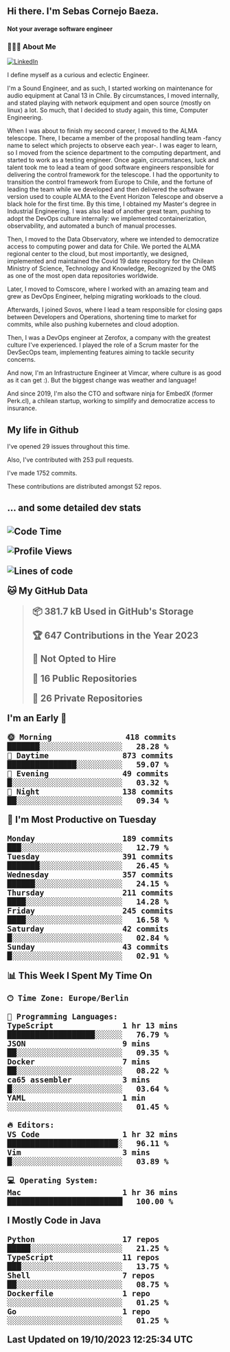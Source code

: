 <h2> Hi there.  I'm Sebas Cornejo Baeza.</h2>
<h4> Not your average software engineer</h4>
<h3> 👨🏻‍💻 About Me </h3>
<a href="http://linkedin.com/in/sebastian-cornejo-baeza/"><img alt="LinkedIn" src="https://img.shields.io/badge/Sebas%20Cornejo%20-informational?style=appveyor&logo=linkedin"></a>


I define myself as a curious and eclectic Engineer.

I'm a Sound Engineer, and as such, I started working on maintenance for audio equipment at Canal 13 in Chile.
By circumstances, I moved internally, and stated playing with network equipment and open source (mostly on linux) 
a lot. So much, that I decided to study again, this time, Computer Engineering.

When I was about to finish my second career, I moved to the ALMA telescope. There, I became a member of the proposal handling team
-fancy name to select which projects to observe each year-. 
I was eager to learn, so I moved from the science department to the computing department, and started to work as 
a testing engineer. Once again, circumstances, luck and talent took me to lead a team of good software engineers 
responsible for delivering the control framework for the telescope. I had the opportunity to transition the control framework from
Europe to Chile, and the fortune of leading the team while we developed and then delivered the software
version used to couple ALMA to the Event Horizon Telescope and observe a black hole for the first time.
By this time, I obtained my Master's degree in Industrial Engineering.
I was also lead of another great team, pushing to adopt the DevOps culture internally: we implemented containerization, observability, and automated a bunch of manual processes.

Then, I moved to the Data Observatory, where we intended to democratize access to computing power
and data for Chile. We ported the ALMA regional center to the cloud, but most importantly, we designed, implemented
and maintained the Covid 19 date repository for the Chilean Ministry of Science, Technology and Knowledge, Recognized by the OMS as one of the most open
data repositories worldwide.

Later, I moved to Comscore, where I worked with an amazing team and grew as DevOps Engineer, helping migrating workloads to the cloud.

Afterwards, I joined Sovos, where I lead a team responsible for closing gaps between Developers and Operations, shortening time to market for commits, while
also pushing kubernetes and cloud adoption.

Then, I was a DevOps engineer at Zerofox, a company with the greatest culture I've experienced. I played the role of a Scrum master for the DevSecOps team,
implementing features aiming to tackle security concerns.

And now, I'm an Infrastructure Engineer at Vimcar, where culture is as good as it can get :). But the biggest change was weather and language!
 
And since 2019, I'm also the CTO and software ninja for EmbedX (former Perk.cl), a chilean startup, working to simplify and democratize access to insurance.

<h2> My life in Github </h2>

I've opened 29 issues throughout this time.

Also, I've contributed with 253 pull requests.

I've made 1752 commits.

These contributions are distributed amongst 52 repos.

<h2>... and some detailed dev stats<h2>

<!--START_SECTION:waka-->
![Code Time](http://img.shields.io/badge/Code%20Time-523%20hrs%2033%20mins-blue)

![Profile Views](http://img.shields.io/badge/Profile%20Views-0-blue)

![Lines of code](https://img.shields.io/badge/From%20Hello%20World%20I%27ve%20Written-844.7%20thousand%20lines%20of%20code-blue)

**🐱 My GitHub Data** 

> 📦 381.7 kB Used in GitHub's Storage 
 > 
> 🏆 647 Contributions in the Year 2023
 > 
> 🚫 Not Opted to Hire
 > 
> 📜 16 Public Repositories 
 > 
> 🔑 26 Private Repositories 
 > 
**I'm an Early 🐤** 

```text
🌞 Morning                418 commits         ███████░░░░░░░░░░░░░░░░░░   28.28 % 
🌆 Daytime                873 commits         ███████████████░░░░░░░░░░   59.07 % 
🌃 Evening                49 commits          █░░░░░░░░░░░░░░░░░░░░░░░░   03.32 % 
🌙 Night                  138 commits         ██░░░░░░░░░░░░░░░░░░░░░░░   09.34 % 
```
📅 **I'm Most Productive on Tuesday** 

```text
Monday                   189 commits         ███░░░░░░░░░░░░░░░░░░░░░░   12.79 % 
Tuesday                  391 commits         ███████░░░░░░░░░░░░░░░░░░   26.45 % 
Wednesday                357 commits         ██████░░░░░░░░░░░░░░░░░░░   24.15 % 
Thursday                 211 commits         ████░░░░░░░░░░░░░░░░░░░░░   14.28 % 
Friday                   245 commits         ████░░░░░░░░░░░░░░░░░░░░░   16.58 % 
Saturday                 42 commits          █░░░░░░░░░░░░░░░░░░░░░░░░   02.84 % 
Sunday                   43 commits          █░░░░░░░░░░░░░░░░░░░░░░░░   02.91 % 
```


📊 **This Week I Spent My Time On** 

```text
🕑︎ Time Zone: Europe/Berlin

💬 Programming Languages: 
TypeScript               1 hr 13 mins        ███████████████████░░░░░░   76.79 % 
JSON                     9 mins              ██░░░░░░░░░░░░░░░░░░░░░░░   09.35 % 
Docker                   7 mins              ██░░░░░░░░░░░░░░░░░░░░░░░   08.22 % 
ca65 assembler           3 mins              █░░░░░░░░░░░░░░░░░░░░░░░░   03.64 % 
YAML                     1 min               ░░░░░░░░░░░░░░░░░░░░░░░░░   01.45 % 

🔥 Editors: 
VS Code                  1 hr 32 mins        ████████████████████████░   96.11 % 
Vim                      3 mins              █░░░░░░░░░░░░░░░░░░░░░░░░   03.89 % 

💻 Operating System: 
Mac                      1 hr 36 mins        █████████████████████████   100.00 % 
```

**I Mostly Code in Java** 

```text
Python                   17 repos            █████░░░░░░░░░░░░░░░░░░░░   21.25 % 
TypeScript               11 repos            ███░░░░░░░░░░░░░░░░░░░░░░   13.75 % 
Shell                    7 repos             ██░░░░░░░░░░░░░░░░░░░░░░░   08.75 % 
Dockerfile               1 repo              ░░░░░░░░░░░░░░░░░░░░░░░░░   01.25 % 
Go                       1 repo              ░░░░░░░░░░░░░░░░░░░░░░░░░   01.25 % 
```




 Last Updated on 19/10/2023 12:25:34 UTC
<!--END_SECTION:waka-->
